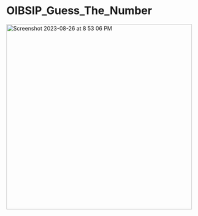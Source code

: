 # OIBSIP_Guess_The_Number
<img width="484" alt="Screenshot 2023-08-26 at 8 53 06 PM" src="https://github.com/Ayushtiwari2002/Number-guessing-game/assets/117922914/57640605-22e8-46e8-8d76-dfa927532912">
